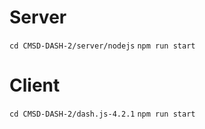 # Server
`cd CMSD-DASH-2/server/nodejs`
`npm run start`

# Client
`cd CMSD-DASH-2/dash.js-4.2.1`
`npm run start`
